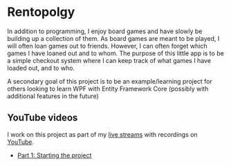 # Rentopolgy

In addition to programming, I enjoy board games and have slowly be building up a collection of them. As board games are meant to be played, I will often loan games out to friends. However, I can often forget which games I have loaned out and to whom. The purpose of this little app is to be a simple checkout system where I can keep track of what games I have loaded out, and to who.

A secondary goal of this project is to be an example/learning project for others looking to learn WPF with Entity Framework Core (possibly with additional features in the future)

## YouTube videos
I work on this project as part of my [live streams](https://twitch.keboo.dev) with recordings on [YouTube](https://youtube.keboo.dev).
- [Part 1: Starting the project](https://youtu.be/abdiokqqEl8)
